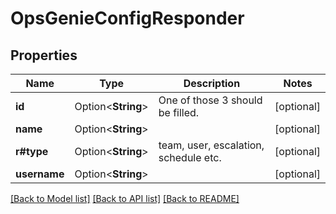 # OpsGenieConfigResponder

## Properties

Name | Type | Description | Notes
------------ | ------------- | ------------- | -------------
**id** | Option<**String**> | One of those 3 should be filled. | [optional]
**name** | Option<**String**> |  | [optional]
**r#type** | Option<**String**> | team, user, escalation, schedule etc. | [optional]
**username** | Option<**String**> |  | [optional]

[[Back to Model list]](../README.md#documentation-for-models) [[Back to API list]](../README.md#documentation-for-api-endpoints) [[Back to README]](../README.md)


